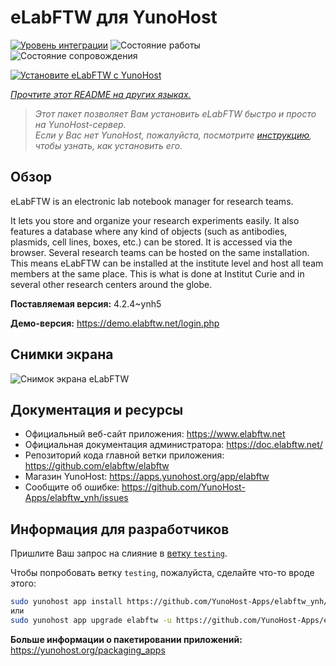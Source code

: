 <!--
Важно: этот README был автоматически сгенерирован <https://github.com/YunoHost/apps/tree/master/tools/readme_generator>
Он НЕ ДОЛЖЕН редактироваться вручную.
-->

# eLabFTW для YunoHost

[![Уровень интеграции](https://apps.yunohost.org/badge/integration/elabftw)](https://ci-apps.yunohost.org/ci/apps/elabftw/)
![Состояние работы](https://apps.yunohost.org/badge/state/elabftw)
![Состояние сопровождения](https://apps.yunohost.org/badge/maintained/elabftw)

[![Установите eLabFTW с YunoHost](https://install-app.yunohost.org/install-with-yunohost.svg)](https://install-app.yunohost.org/?app=elabftw)

*[Прочтите этот README на других языках.](./ALL_README.md)*

> *Этот пакет позволяет Вам установить eLabFTW быстро и просто на YunoHost-сервер.*  
> *Если у Вас нет YunoHost, пожалуйста, посмотрите [инструкцию](https://yunohost.org/install), чтобы узнать, как установить его.*

## Обзор

eLabFTW is an electronic lab notebook manager for research teams.

It lets you store and organize your research experiments easily. It also features a database where any kind of objects (such as antibodies, plasmids, cell lines, boxes, etc.) can be stored. It is accessed via the browser. Several research teams can be hosted on the same installation. This means eLabFTW can be installed at the institute level and host all team members at the same place. This is what is done at Institut Curie and in several other research centers around the globe.

**Поставляемая версия:** 4.2.4~ynh5

**Демо-версия:** <https://demo.elabftw.net/login.php>

## Снимки экрана

![Снимок экрана eLabFTW](./doc/screenshots/screen-1.jpg)

## Документация и ресурсы

- Официальный веб-сайт приложения: <https://www.elabftw.net>
- Официальная документация администратора: <https://doc.elabftw.net/>
- Репозиторий кода главной ветки приложения: <https://github.com/elabftw/elabftw>
- Магазин YunoHost: <https://apps.yunohost.org/app/elabftw>
- Сообщите об ошибке: <https://github.com/YunoHost-Apps/elabftw_ynh/issues>

## Информация для разработчиков

Пришлите Ваш запрос на слияние в [ветку `testing`](https://github.com/YunoHost-Apps/elabftw_ynh/tree/testing).

Чтобы попробовать ветку `testing`, пожалуйста, сделайте что-то вроде этого:

```bash
sudo yunohost app install https://github.com/YunoHost-Apps/elabftw_ynh/tree/testing --debug
или
sudo yunohost app upgrade elabftw -u https://github.com/YunoHost-Apps/elabftw_ynh/tree/testing --debug
```

**Больше информации о пакетировании приложений:** <https://yunohost.org/packaging_apps>
